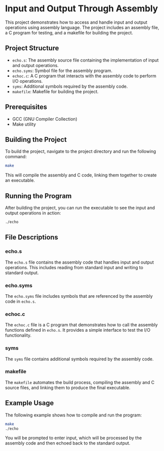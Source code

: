 # Input and Output Through Assembly

This project demonstrates how to access and handle input and output operations using assembly language. The project includes an assembly file, a C program for testing, and a makefile for building the project.

## Project Structure

- `echo.s`: The assembly source file containing the implementation of input and output operations.
- `echo.syms`: Symbol file for the assembly program.
- `echoc.c`: A C program that interacts with the assembly code to perform I/O operations.
- `syms`: Additional symbols required by the assembly code.
- `makefile`: Makefile for building the project.

## Prerequisites

- GCC (GNU Compiler Collection)
- Make utility

## Building the Project

To build the project, navigate to the project directory and run the following command:

```sh
make
```

This will compile the assembly and C code, linking them together to create an executable.

## Running the Program

After building the project, you can run the executable to see the input and output operations in action:

```sh
./echo
```

## File Descriptions

### echo.s

The `echo.s` file contains the assembly code that handles input and output operations. This includes reading from standard input and writing to standard output.

### echo.syms

The `echo.syms` file includes symbols that are referenced by the assembly code in `echo.s`.

### echoc.c

The `echoc.c` file is a C program that demonstrates how to call the assembly functions defined in `echo.s`. It provides a simple interface to test the I/O functionality.

### syms

The `syms` file contains additional symbols required by the assembly code. 

### makefile

The `makefile` automates the build process, compiling the assembly and C source files, and linking them to produce the final executable.

## Example Usage

The following example shows how to compile and run the program:

```sh
make
./echo
```

You will be prompted to enter input, which will be processed by the assembly code and then echoed back to the standard output.
